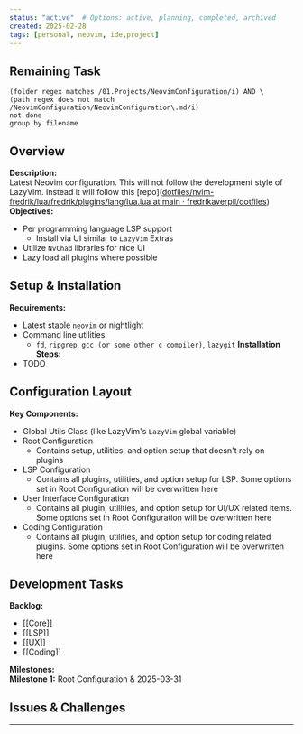 ```yaml
---
status: "active"  # Options: active, planning, completed, archived
created: 2025-02-28
tags: [personal, neovim, ide,project]
---
```

## Remaining Task
```tasks
(folder regex matches /01.Projects/NeovimConfiguration/i) AND \
(path regex does not match /NeovimConfiguration/NeovimConfiguration\.md/i)
not done
group by filename
```

## Overview
**Description:**  
    Latest Neovim configuration. This will not follow the development style of LazyVim.
    Instead it will follow this [repo]([dotfiles/nvim-fredrik/lua/fredrik/plugins/lang/lua.lua at main · fredrikaverpil/dotfiles](https://github.com/fredrikaverpil/dotfiles/blob/main/nvim-fredrik/lua/fredrik/plugins/lang/lua.lua))
**Objectives:**  
  - Per programming language LSP support
      - Install via UI similar to `LazyVim` Extras
  - Utilize `NvChad` libraries for nice UI
  - Lazy load all plugins where possible

## Setup & Installation
**Requirements:**  
  - Latest stable `neovim` or nightlight
  - Command line utilities
      - `fd`, `ripgrep`, `gcc (or some other c compiler)`, `lazygit`
**Installation Steps:**  
- TODO

## Configuration Layout
**Key Components:**  
  - Global Utils Class (like LazyVim's `LazyVim` global variable)
  - Root Configuration
      - Contains setup, utilities, and option setup that doesn't rely on plugins
  - LSP Configuration
      - Contains all plugins, utilities, and option setup for LSP. Some options set in Root Configuration will be overwritten here
  - User Interface Configuration
      - Contains all plugin, utilities, and option setup for UI/UX related items. Some options set in Root Configuration will be overwritten here
  - Coding Configuration
      - Contains all plugin, utilities, and option setup for coding related plugins. Some options set in Root Configuration will be overwritten here

## Development Tasks
**Backlog:**  
  - [[Core]]
  - [[LSP]]
  - [[UX]]
  - [[Coding]]

**Milestones:**  
  **Milestone 1:** Root Configuration & 2025-03-31

## Issues & Challenges

---